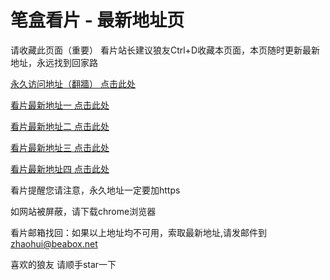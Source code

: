 # 笔盒看片 - 最新地址页

请收藏此页面（重要）
看片站长建议狼友Ctrl+D收藏本页面，本页随时更新最新地址，永远找到回家路

[永久访问地址（翻牆） 点击此处](https://beabox.net/)

[看片最新地址一 点击此处](https://bhc7v4r6t6g4.shop)

[看片最新地址二 点击此处](https://bhd2f3y4x6b8.shop)

[看片最新地址三 点击此处](https://bhm2a6v3w6k1.shop)

[看片最新地址四 点击此处](https://bhc8v7x7t0y8.shop)

看片提醒您请注意，永久地址一定要加https

如网站被屏蔽，请下载chrome浏览器

看片邮箱找回：如果以上地址均不可用，索取最新地址,请发邮件到 zhaohui@beabox.net

喜欢的狼友 请顺手star一下